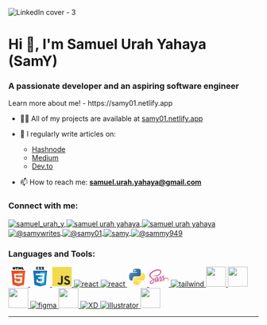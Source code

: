 ![LinkedIn cover - 3](https://github.com/user-attachments/assets/c1b4c028-e3d7-4c8f-9364-4ccd3a6dc581)

<h1>Hi 👋, I'm Samuel Urah Yahaya (SamY)</h1>
<h3>A passionate developer and an aspiring software engineer</h3>
Learn more about me! - https://samy01.netlify.app

- 👨‍💻 All of my projects are available at [samy01.netlify.app](samy01.netlify.app)

- 📝 I regularly write articles on:
  - [Hashnode](https://samywrites.hashnode.dev/)
  - [Medium](https://samywrites.medium.com/)
  - [Dev.to](https://dev.to/samy)

- 📫 How to reach me: **samuel.urah.yahaya@gmail.com**

<h3 align="left">Connect with me:</h3>
<p align="left">
	 <a href="https://twitter.com/I_am_SamY01" target="blank">
    <img align="center" src="https://raw.githubusercontent.com/rahuldkjain/github-profile-readme-generator/master/src/images/icons/Social/twitter.svg" alt="samuel_urah_y" height="30" width="40" />
  </a>
	<a href="https://fb.com/samuel urah yahaya" target="blank">
    <img align="center" src="https://raw.githubusercontent.com/rahuldkjain/github-profile-readme-generator/master/src/images/icons/Social/facebook.svg" alt="samuel urah yahaya" height="30" width="40" />
  </a>
	<a href="https://linkedin.com/in/samuel urah yahaya" target="blank">
    <img align="center" src="https://raw.githubusercontent.com/rahuldkjain/github-profile-readme-generator/master/src/images/icons/Social/linked-in-alt.svg" alt="samuel urah yahaya" height="30" width="40" />
  </a>
	<a href="https://medium.com/@samywrites" target="blank">
    <img align="center" src="https://raw.githubusercontent.com/rahuldkjain/github-profile-readme-generator/master/src/images/icons/Social/medium.svg" alt="@samywrites" height="30" width="40" />
  </a>
	 <a href="https://hashnode.com/@samy01" target="blank">
    <img align="center" src="https://www.svgrepo.com/show/353859/hashnode-icon.svg" alt="@samy01" height="30" width="40" />
  </a>
	 <a href="https://dev.to/samy" target="blank">
    <img align="center" src="https://raw.githubusercontent.com/rahuldkjain/github-profile-readme-generator/master/src/images/icons/Social/devto.svg" alt="samy" height="30" width="40" />
  </a>
  <a href="https://codepen.io/@sammy949" target="blank">
    <img align="center" src="https://raw.githubusercontent.com/rahuldkjain/github-profile-readme-generator/master/src/images/icons/Social/codepen.svg" alt="@sammy949" height="30" width="40" />
  </a>
</p>

<h3 align="left">Languages and Tools:</h3>
<p align="left"> 
  <a href="https://www.w3.org/html/" target="_blank" rel="noreferrer">
    <img src="https://raw.githubusercontent.com/devicons/devicon/master/icons/html5/html5-original-wordmark.svg" alt="html5" width="40" height="40"/>
  </a>
  <a href="https://www.w3schools.com/css/" target="_blank" rel="noreferrer">
    <img src="https://raw.githubusercontent.com/devicons/devicon/master/icons/css3/css3-original-wordmark.svg" alt="css3" width="40" height="40"/>
  </a>

  <a href="https://developer.mozilla.org/en-US/docs/Web/JavaScript" target="_blank" rel="noreferrer">
    <img src="https://raw.githubusercontent.com/devicons/devicon/master/icons/javascript/javascript-original.svg" alt="javascript" width="40" height="40"/>
  </a>
    <a href="https://reactjs.org/" target="_blank" rel="noreferrer">
    <img src="https://cdn.jsdelivr.net/gh/devicons/devicon@latest/icons/react/react-original.svg" alt="react" width="40" height="40"/>        
  </a>
  <a href="https://nextjs.org/" target="_blank" rel="noreferrer">
    <img src="https://cdn.jsdelivr.net/gh/devicons/devicon@latest/icons/nextjs/nextjs-original.svg" alt="react" width="40" height="40"/>
  </a>
  
  <a href="https://www.python.org" target="_blank" rel="noreferrer">
    <img src="https://raw.githubusercontent.com/devicons/devicon/master/icons/python/python-original.svg" alt="python" width="40" height="40"/>
  </a>
  <a href="https://sass-lang.com" target="_blank" rel="noreferrer">
    <img src="https://raw.githubusercontent.com/devicons/devicon/master/icons/sass/sass-original.svg" alt="sass" width="40" height="40"/>
  </a>
  <a href="https://tailwindcss.com/" target="_blank" rel="noreferrer">
    <img src="https://www.vectorlogo.zone/logos/tailwindcss/tailwindcss-icon.svg" alt="tailwind" width="40" height="40"/>
  </a>
  
  <a href="https://getbootstrap.com" target="_blank" rel="noreferrer">
    <img src="https://cdn.jsdelivr.net/gh/devicons/devicon@latest/icons/bootstrap/bootstrap-original.svg" width="40" height="40"/>
  </a>
  <a href="https://code.visualstudio.com/" target="_blank" rel="noreferrer">
    <img src="https://cdn.jsdelivr.net/gh/devicons/devicon@latest/icons/vscode/vscode-original.svg" width="40" height="40"/>
  </a>
  <a href="https://code.visualstudio.com/" target="_blank" rel="noreferrer">
    <img src="https://cdn.jsdelivr.net/gh/devicons/devicon@latest/icons/git/git-original.svg" width="40" height="40"/>
    
  </a>
         
  <a href="https://www.figma.com/" target="_blank" rel="noreferrer">
    <img src="https://www.vectorlogo.zone/logos/figma/figma-icon.svg" alt="figma" width="40" height="40"/>
  </a>
  <a href="https://www.photoshop.com/en" target="_blank" rel="noreferrer">
    <img src="https://cdn.jsdelivr.net/gh/devicons/devicon@latest/icons/photoshop/photoshop-original.svg" width="40" height="40"/>
  </a>
  <a href="https://www.adobe.com/products/xd.html" target="_blank" rel="noreferrer">
    <img src="https://cdn.jsdelivr.net/gh/devicons/devicon@latest/icons/xd/xd-original.svg" alt="XD" width="40" height="40"/>
  </a>
    <a href="https://www.adobe.com/in/products/illustrator.html" target="_blank" rel="noreferrer">
    <img src="https://www.vectorlogo.zone/logos/adobe_illustrator/adobe_illustrator-icon.svg" alt="illustrator" width="40" height="40"/>
  </a>
  </a>
    <a href="https://www.canva.com" target="_blank" rel="noreferrer">
      <img src="https://cdn.jsdelivr.net/gh/devicons/devicon@latest/icons/canva/canva-original.svg" width="40" height="40"/>
  </a>
</p>

---
